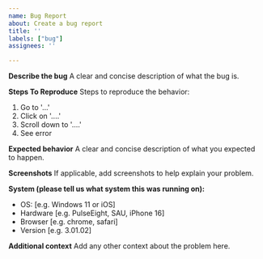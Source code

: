 ```yaml
---
name: Bug Report
about: Create a bug report
title: ''
labels: ["bug"]
assignees: ''

---
```


**Describe the bug**
A clear and concise description of what the bug is.

**Steps To Reproduce**
Steps to reproduce the behavior:
1. Go to '...'
2. Click on '....'
3. Scroll down to '....'
4. See error

**Expected behavior**
A clear and concise description of what you expected to happen.

**Screenshots**
If applicable, add screenshots to help explain your problem.

**System (please tell us what system this was running on):**
 - OS: [e.g. Windows 11 or iOS]
 - Hardware [e.g. PulseEight, SAU, iPhone 16]
 - Browser [e.g. chrome, safari]
 - Version [e.g. 3.01.02]

**Additional context**
Add any other context about the problem here.
